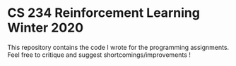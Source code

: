 # CS 234 Reinforcement Learning Winter 2020

This repository contains the code I wrote for the programming assignments. Feel free to critique and suggest shortcomings/improvements !
